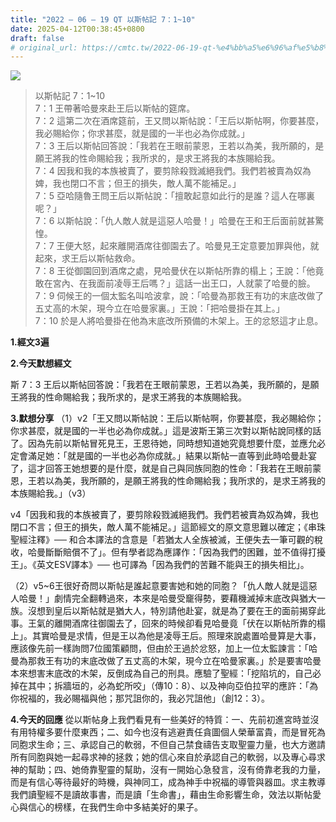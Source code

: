 ```yaml
---
title: "2022 – 06 – 19 QT 以斯帖記 7：1~10"
date: 2025-04-12T00:38:45+0800
draft: false
# original_url: https://cmtc.tw/2022-06-19-qt-%e4%bb%a5%e6%96%af%e5%b8%96%e8%a8%98-7%ef%bc%9a110
---
```


![](/images/qt.jpg)
> 以斯帖記 7：1\~10  
> 7：1 王帶著哈曼來赴王后以斯帖的筵席。  
> 7：2 這第二次在酒席筵前，王又問以斯帖說：「王后以斯帖啊，你要甚麼，我必賜給你；你求甚麼，就是國的一半也必為你成就。」  
> 7：3 王后以斯帖回答說：「我若在王眼前蒙恩，王若以為美，我所願的，是願王將我的性命賜給我；我所求的，是求王將我的本族賜給我。  
> 7：4 因我和我的本族被賣了，要剪除殺戮滅絕我們。我們若被賣為奴為婢，我也閉口不言；但王的損失，敵人萬不能補足。」  
> 7：5 亞哈隨魯王問王后以斯帖說：「擅敢起意如此行的是誰？這人在哪裏呢？」  
> 7：6 以斯帖說：「仇人敵人就是這惡人哈曼！」哈曼在王和王后面前就甚驚惶。  
> 7：7 王便大怒，起來離開酒席往御園去了。哈曼見王定意要加罪與他，就起來，求王后以斯帖救命。  
> 7：8 王從御園回到酒席之處，見哈曼伏在以斯帖所靠的榻上；王說：「他竟敢在宮內、在我面前凌辱王后嗎？」這話一出王口，人就蒙了哈曼的臉。  
> 7：9 伺候王的一個太監名叫哈波拿，說：「哈曼為那救王有功的末底改做了五丈高的木架，現今立在哈曼家裏。」王說：「把哈曼掛在其上。」  
> 7：10 於是人將哈曼掛在他為末底改所預備的木架上。王的忿怒這才止息。

**1.經文3遍**

**2.今天默想經文**
  
斯 7：3 王后以斯帖回答說：「我若在王眼前蒙恩，王若以為美，我所願的，是願王將我的性命賜給我；我所求的，是求王將我的本族賜給我。

**3.默想分享**
（1）v2「王又問以斯帖說：王后以斯帖啊，你要甚麼，我必賜給你；你求甚麼，就是國的一半也必為你成就。」這是波斯王第三次對以斯帖說同樣的話了。因為先前以斯帖冒死見王，王恩待她，同時想知道她究竟想要什麼，並應允必定會滿足她：「就是國的一半也必為你成就。」結果以斯帖一直等到此時哈曼赴宴了，這才回答王她想要的是什麼，就是自己與同族同胞的性命：「我若在王眼前蒙恩，王若以為美，我所願的，是願王將我的性命賜給我；我所求的，是求王將我的本族賜給我。」（v3）

v4「因我和我的本族被賣了，要剪除殺戮滅絕我們。我們若被賣為奴為婢，我也閉口不言；但王的損失，敵人萬不能補足。」這節經文的原文意思難以確定；《串珠聖經注釋》── 和合本譯法的含意是「若猶太人全族被滅，王便失去一筆可觀的稅收，哈曼斷斷賠償不了」。但有學者認為應譯作：「因為我們的困難，並不值得打擾王」。《英文ESV譯本》── 也可譯為「因為我們的苦難不能與王的損失相比」。

（2）v5\~6王很好奇問以斯帖是誰起意要害她和她的同胞？「仇人敵人就是這惡人哈曼！」劇情完全翻轉過來，本來是哈曼受竉得勢，要藉機滅掉末底改與猶大一族。沒想到皇后以斯帖就是猶大人，特別請他赴宴，就是為了要在王的面前揭穿此事。王氣的離開酒席往御園去了，回來的時候卻看見哈曼竟「伏在以斯帖所靠的榻上」。其實哈曼是求情，但是王以為他是凌辱王后。照理來說處置哈曼算是大事，應該像先前一樣詢問7位國策顧問，但由於王過於忿怒，加上一位太監諫言：「哈曼為那救王有功的末底改做了五丈高的木架，現今立在哈曼家裏。」於是要害哈曼本來想害末底改的木架，反倒成為自己的刑具。應驗了聖經：「挖陷坑的，自己必掉在其中；拆牆垣的，必為蛇所咬」（傳10：8）、以及神向亞伯拉罕的應許：「為你祝福的，我必賜福與他；那咒詛你的，我必咒詛他」（創12：3）。

**4.今天的回應**
從以斯帖身上我們看見有一些美好的特質：一、先前初進宮時並沒有用特權多要什麼東西；二、如今也沒有逃避責任貪圖個人榮華富貴，而是冒死為同胞求生命；三、承認自己的軟弱，不但自己禁食禱告支取聖靈力量，也大方邀請所有同胞與她一起尋求神的拯救；她的信心來自於承認自己的軟弱，以及專心尋求神的幫助；四、她倚靠聖靈的幫助，沒有一開始心急發言，沒有倚靠老我的力量，而是有信心等待最好的時機，與神同工，成為神手中祝福的導管與器皿。求主教導我們讀聖經不是讀故事書，而是讀「生命書」，藉由生命影響生命，效法以斯帖愛心與信心的榜樣，在我們生命中多結美好的果子。
